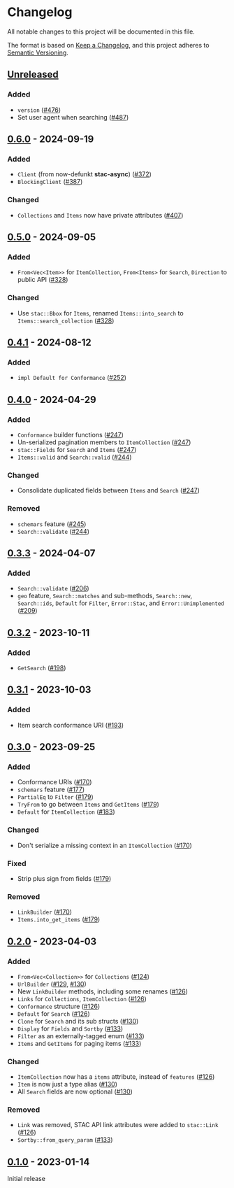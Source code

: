 # Changelog

All notable changes to this project will be documented in this file.

The format is based on [Keep a Changelog](https://keepachangelog.com/en/1.0.0/), and this project adheres to [Semantic Versioning](https://semver.org/spec/v2.0.0.html).

## [Unreleased]

### Added

- `version` ([#476](https://github.com/stac-utils/stac-rs/pull/476))
- Set user agent when searching ([#487](https://github.com/stac-utils/stac-rs/pull/487))

## [0.6.0] - 2024-09-19

### Added

- `Client` (from now-defunkt **stac-async**) ([#372](https://github.com/stac-utils/stac-rs/pull/372))
- `BlockingClient` ([#387](https://github.com/stac-utils/stac-rs/pull/387))

### Changed

- `Collections` and `Items` now have private attributes ([#407](https://github.com/stac-utils/stac-rs/pull/407))

## [0.5.0] - 2024-09-05

### Added

- `From<Vec<Item>>` for `ItemCollection`, `From<Items>` for `Search`, `Direction` to public API ([#328](https://github.com/stac-utils/stac-rs/pull/328))

### Changed

- Use `stac::Bbox` for `Items`, renamed `Items::into_search` to `Items::search_collection` ([#328](https://github.com/stac-utils/stac-rs/pull/328))

## [0.4.1] - 2024-08-12

### Added

- `impl Default for Conformance` ([#252](https://github.com/stac-utils/stac-rs/pull/252))

## [0.4.0] - 2024-04-29

### Added

- `Conformance` builder functions ([#247](https://github.com/stac-utils/stac-rs/pull/247))
- Un-serialized pagination members to `ItemCollection` ([#247](https://github.com/stac-utils/stac-rs/pull/247))
- `stac::Fields` for `Search` and `Items` ([#247](https://github.com/stac-utils/stac-rs/pull/247))
- `Items::valid` and `Search::valid` ([#244](https://github.com/stac-utils/stac-rs/pull/244))

### Changed

- Consolidate duplicated fields between `Items` and `Search` ([#247](https://github.com/stac-utils/stac-rs/pull/247))

### Removed

- `schemars` feature ([#245](https://github.com/stac-utils/stac-rs/pull/245))
- `Search::validate` ([#244](https://github.com/stac-utils/stac-rs/pull/244))

## [0.3.3] - 2024-04-07

### Added

- `Search::validate` ([#206](https://github.com/stac-utils/stac-rs/pull/206))
- `geo` feature, `Search::matches` and sub-methods, `Search::new`, `Search::ids`, `Default` for `Filter`, `Error::Stac`, and `Error::Unimplemented` ([#209](https://github.com/stac-utils/stac-rs/pull/209))

## [0.3.2] - 2023-10-11

### Added

- `GetSearch` ([#198](https://github.com/stac-utils/stac-rs/pull/198))

## [0.3.1] - 2023-10-03

### Added

- Item search conformance URI ([#193](https://github.com/stac-utils/stac-rs/pull/193))

## [0.3.0] - 2023-09-25

### Added

- Conformance URIs ([#170](https://github.com/stac-utils/stac-rs/pull/170))
- `schemars` feature ([#177](https://github.com/stac-utils/stac-rs/pull/177))
- `PartialEq` to `Filter` ([#179](https://github.com/stac-utils/stac-rs/pull/179))
- `TryFrom` to go between `Items` and `GetItems` ([#179](https://github.com/stac-utils/stac-rs/pull/179))
- `Default` for `ItemCollection` ([#183](https://github.com/stac-utils/stac-rs/pull/183))

### Changed

- Don't serialize a missing context in an `ItemCollection` ([#170](https://github.com/stac-utils/stac-rs/pull/170))

### Fixed

- Strip plus sign from fields ([#179](https://github.com/stac-utils/stac-rs/pull/179))

### Removed

- `LinkBuilder` ([#170](https://github.com/stac-utils/stac-rs/pull/170))
- `Items.into_get_items` ([#179](https://github.com/stac-utils/stac-rs/pull/179))

## [0.2.0] - 2023-04-03

### Added

- `From<Vec<Collection>>` for `Collections` ([#124](https://github.com/stac-utils/stac-rs/pull/124))
- `UrlBuilder` ([#129](https://github.com/stac-utils/stac-rs/pull/129), [#130](https://github.com/stac-utils/stac-rs/pull/130))
- New `LinkBuilder` methods, including some renames ([#126](https://github.com/stac-utils/stac-rs/pull/126))
- `Links` for `Collections`, `ItemCollection` ([#126](https://github.com/stac-utils/stac-rs/pull/126))
- `Conformance` structure ([#126](https://github.com/stac-utils/stac-rs/pull/126))
- `Default` for `Search` ([#126](https://github.com/stac-utils/stac-rs/pull/126))
- `Clone` for `Search` and its sub structs ([#130](https://github.com/stac-utils/stac-rs/pull/130))
- `Display` for `Fields` and `Sortby` ([#133](https://github.com/stac-utils/stac-rs/pull/133))
- `Filter` as an externally-tagged enum ([#133](https://github.com/stac-utils/stac-rs/pull/133))
- `Items` and `GetItems` for paging items ([#133](https://github.com/stac-utils/stac-rs/pull/133))

### Changed

- `ItemCollection` now has a `items` attribute, instead of `features` ([#126](https://github.com/stac-utils/stac-rs/pull/126))
- `Item` is now just a type alias ([#130](https://github.com/stac-utils/stac-rs/pull/130))
- All `Search` fields are now optional ([#130](https://github.com/stac-utils/stac-rs/pull/130))

### Removed

- `Link` was removed, STAC API link attributes were added to `stac::Link` ([#126](https://github.com/stac-utils/stac-rs/pull/126))
- `Sortby::from_query_param` ([#133](https://github.com/stac-utils/stac-rs/pull/133))

## [0.1.0] - 2023-01-14

Initial release

[unreleased]: https://github.com/stac-utils/stac-rs/compare/stac-api-v0.6.0...main
[0.6.0]: https://github.com/stac-utils/stac-rs/compare/stac-api-v0.5.0...stac-api-v0.6.0
[0.5.0]: https://github.com/stac-utils/stac-rs/compare/stac-api-v0.4.1...stac-api-v0.5.0
[0.4.1]: https://github.com/stac-utils/stac-rs/compare/stac-api-v0.4.0...stac-api-v0.4.1
[0.4.0]: https://github.com/stac-utils/stac-rs/compare/stac-api-v0.3.3...stac-api-v0.4.0
[0.3.3]: https://github.com/stac-utils/stac-rs/compare/stac-api-v0.3.2...stac-api-v0.3.3
[0.3.2]: https://github.com/stac-utils/stac-rs/compare/stac-api-v0.3.1...stac-api-v0.3.2
[0.3.1]: https://github.com/stac-utils/stac-rs/compare/stac-api-v0.3.0...stac-api-v0.3.1
[0.3.0]: https://github.com/stac-utils/stac-rs/compare/stac-api-v0.2.0...stac-api-v0.3.0
[0.2.0]: https://github.com/stac-utils/stac-rs/compare/stac-api-v0.1.0...stac-api-v0.2.0
[0.1.0]: https://github.com/stac-utils/stac-rs/releases/tag/stac-api-v0.1.0

<!-- markdownlint-disable-file MD024 -->

